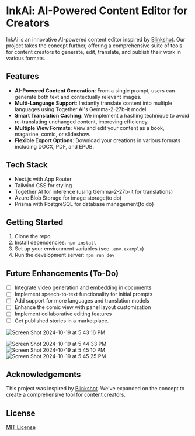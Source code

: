# InkAi: AI-Powered Content Editor for Creators

InkAi is an innovative AI-powered content editor inspired by [Blinkshot](https://github.com/Nutlope/blinkshot). Our project takes the concept further, offering a comprehensive suite of tools for content creators to generate, edit, translate, and publish their work in various formats.

## Features

- **AI-Powered Content Generation**: From a single prompt, users can generate both text and contextually relevant images.
- **Multi-Language Support**: Instantly translate content into multiple languages using Together AI's Gemma-2-27b-it model.
- **Smart Translation Caching**: We implement a hashing technique to avoid re-translating unchanged content, improving efficiency.
- **Multiple View Formats**: View and edit your content as a book, magazine, comic, or slideshow.
- **Flexible Export Options**: Download your creations in various formats including DOCX, PDF, and EPUB.

## Tech Stack

- Next.js with App Router
- Tailwind CSS for styling
- Together AI for inference (using Gemma-2-27b-it for translations)
- Azure Blob Storage for image storage(to do)
- Prisma with PostgreSQL for database management(to do)

## Getting Started

1. Clone the repo
2. Install dependencies: `npm install`
3. Set up your environment variables (see `.env.example`)
4. Run the development server: `npm run dev`

## Future Enhancements (To-Do)

- [ ] Integrate video generation and embedding in documents
- [ ] Implement speech-to-text functionality for initial prompts
- [ ] Add support for more languages and translation models
- [ ] Enhance the comic view with panel layout customization
- [ ] Implement collaborative editing features
- [ ] Get published stories in a marketplace.

![Screen Shot 2024-10-19 at 5 43 16 PM](https://github.com/user-attachments/assets/1f9bef9f-7496-4d04-9850-29b0ab836544)

![Screen Shot 2024-10-19 at 5 44 33 PM](https://github.com/user-attachments/assets/d4448481-b5f0-45c6-9b4e-80821aee4317)
![Screen Shot 2024-10-19 at 5 45 10 PM](https://github.com/user-attachments/assets/f99c0888-0fed-4058-831d-2b29f6fab8cb)
![Screen Shot 2024-10-19 at 5 45 25 PM](https://github.com/user-attachments/assets/d6f339b2-bb8d-4606-8083-a1bd4ab13db9)


## Acknowledgements

This project was inspired by [Blinkshot](https://github.com/Nutlope/blinkshot). We've expanded on the concept to create a comprehensive tool for content creators.

## License

[MIT License](LICENSE)
